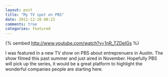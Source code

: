 ```yaml
---
layout: post
title: "My TV spot on PBS"
date: 2011-12-20 08:23
comments: true
categories: featured
---
```


{% oembed http://www.youtube.com/watch?v=1nR_TZDeIGs %}

I was featured in a new TV show on PBS about entreprenuers in Austin.  The show filmed this past summer and just aired in November.  Hopefully PBS will pick up the series, it would be a great platform to highlight the wonderful companies people are starting here.